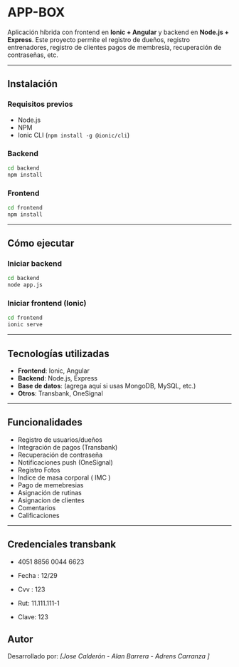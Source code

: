 
# APP-BOX

Aplicación híbrida con frontend en **Ionic + Angular** y backend en **Node.js + Express**. Este proyecto permite el registro de dueños, registro entrenadores, registro de clientes pagos de membresía, recuperación de contraseñas, etc.

---


##  Instalación

###  Requisitos previos
- Node.js
- NPM
- Ionic CLI (`npm install -g @ionic/cli`)

###  Backend

```bash
cd backend
npm install
```

###  Frontend

```bash
cd frontend
npm install
```

---

##  Cómo ejecutar

###  Iniciar backend

```bash
cd backend
node app.js
```


###  Iniciar frontend (Ionic)

```bash
cd frontend
ionic serve
```

---

##  Tecnologías utilizadas

- **Frontend**: Ionic, Angular
- **Backend**: Node.js, Express
- **Base de datos**: (agrega aquí si usas MongoDB, MySQL, etc.)
- **Otros**: Transbank, OneSignal

---

##  Funcionalidades

- Registro de usuarios/dueños
- Integración de pagos (Transbank)
- Recuperación de contraseña
- Notificaciones push (OneSignal)
- Registro Fotos
- Indice de masa corporal ( IMC )
- Pago de memebresias 
- Asignación de rutinas 
- Asignacion de clientes 
- Comentarios 
- Calificaciones 
---


## Credenciales transbank

- 4051 8856 0044 6623

- Fecha : 12/29

- Cvv : 123

- Rut: 11.111.111-1
- Clave: 123

## Autor

Desarrollado por: *[Jose Calderón - Alan Barrera - Adrens Carranza ]*  

